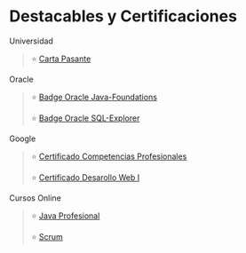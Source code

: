 # Destacables y Certificaciones

Universidad
> ⭐️ [Carta Pasante](https://github.com/EmanuelRFDev/Destacables-y-Certificaciones/blob/main/Universidad/CartaPasante.pdf) 

Oracle
> ⭐️ [Badge Oracle Java-Foundations](https://mylearn.oracle.com/ou/learning-path/oracle-java-foundations/79726) 
>
> ⭐️ [Badge Oracle SQL-Explorer](https://mylearn.oracle.com/ou/learning-path/oracle-sql-explorer/79918)

Google
> ⭐️ [Certificado Competencias Profesionales](https://skillshop.exceedlms.com/student/award/fCAHCiv4zhonirjT4HMEjHcx) 
>
> ⭐️ [Certificado Desarollo Web I](https://skillshop.exceedlms.com/student/award/ZuVaLuV4GqJjaCxVq8S3MJY5)

Cursos Online
> ⭐️ [Java Profesional](https://github.com/EmanuelRFDev/Destacables-y-Certificaciones/blob/main/Cursos%20Online/Certificado%20-%20Curso%20Profesional%20de%20JAVA.pdf) 
>
> ⭐️ [Scrum](https://online.vmedu.com/Courses/My-Certificates)

